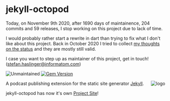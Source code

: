 # jekyll-octopod

Today, on November 9th 2020, after 1690 days  of maintainence, 204 commits and 59 releases, I stop working
on this project due to lack of time.

I would probably rather start a rewrite in dart than trying to fix what
I don't like about this project. Back in October 2020 I tried to collect
[my thoughts on the status](https://github.com/jekyll-octopod/jekyll-octopod/blob/master/ROADMAP.md)
and they are mostly still valid.

I case you want to step up as maintainer of this project, get in touch! (<stefan.haslinger@informatom.com>)

![Unmaintained](https://img.shields.io/badge/Project-unmaintained-important)
[![Gem Version](https://badge.fury.io/rb/jekyll-octopod.svg)](https://badge.fury.io/rb/jekyll-octopod)

<img align="right" src="assets/img/logo.jpg" alt="logo"/>

A podcast publishing extension for the static site generator [Jekyll](https://jekyllrb.com/).

jekyll-octopod has now it's own [Project Site](https://jekyll-octopod.github.io/)!
